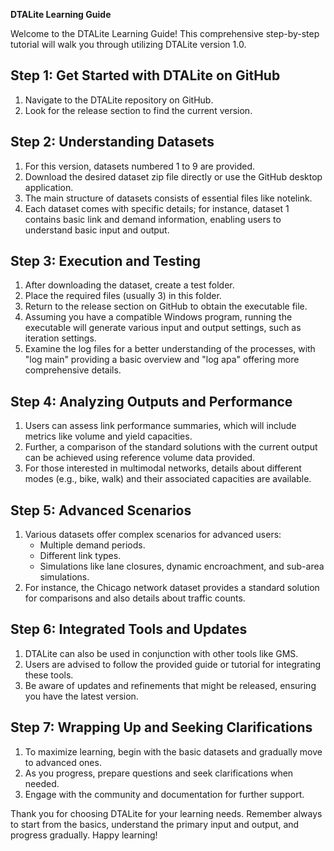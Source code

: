 **DTALite Learning Guide**

Welcome to the DTALite Learning Guide! This comprehensive step-by-step tutorial will walk you through utilizing DTALite version 1.0. 

## Step 1: Get Started with DTALite on GitHub
1. Navigate to the DTALite repository on GitHub.
2. Look for the release section to find the current version.

## Step 2: Understanding Datasets
1. For this version, datasets numbered 1 to 9 are provided.
2. Download the desired dataset zip file directly or use the GitHub desktop application.
3. The main structure of datasets consists of essential files like notelink. 
4. Each dataset comes with specific details; for instance, dataset 1 contains basic link and demand information, enabling users to understand basic input and output.

## Step 3: Execution and Testing
1. After downloading the dataset, create a test folder.
2. Place the required files (usually 3) in this folder.
3. Return to the release section on GitHub to obtain the executable file.
4. Assuming you have a compatible Windows program, running the executable will generate various input and output settings, such as iteration settings.
5. Examine the log files for a better understanding of the processes, with "log main" providing a basic overview and "log apa" offering more comprehensive details.

## Step 4: Analyzing Outputs and Performance
1. Users can assess link performance summaries, which will include metrics like volume and yield capacities.
2. Further, a comparison of the standard solutions with the current output can be achieved using reference volume data provided.
3. For those interested in multimodal networks, details about different modes (e.g., bike, walk) and their associated capacities are available.

## Step 5: Advanced Scenarios
1. Various datasets offer complex scenarios for advanced users:
   - Multiple demand periods.
   - Different link types.
   - Simulations like lane closures, dynamic encroachment, and sub-area simulations.
2. For instance, the Chicago network dataset provides a standard solution for comparisons and also details about traffic counts.

## Step 6: Integrated Tools and Updates
1. DTALite can also be used in conjunction with other tools like GMS.
2. Users are advised to follow the provided guide or tutorial for integrating these tools.
3. Be aware of updates and refinements that might be released, ensuring you have the latest version.

## Step 7: Wrapping Up and Seeking Clarifications
1. To maximize learning, begin with the basic datasets and gradually move to advanced ones.
2. As you progress, prepare questions and seek clarifications when needed.
3. Engage with the community and documentation for further support.

Thank you for choosing DTALite for your learning needs. Remember always to start from the basics, understand the primary input and output, and progress gradually. Happy learning!
